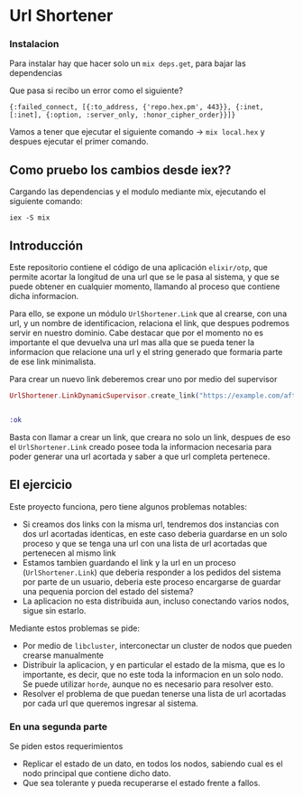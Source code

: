 # Url Shortener

### Instalacion

Para instalar hay que hacer solo un `mix deps.get`, para bajar las dependencias

Que pasa si recibo un error como el siguiente?


```
{:failed_connect, [{:to_address, {'repo.hex.pm', 443}}, {:inet, [:inet], {:option, :server_only, :honor_cipher_order}}]}
```

Vamos a tener que ejecutar el siguiente comando -> `mix local.hex` y despues ejecutar el primer comando.

## Como pruebo los cambios desde iex??

Cargando las dependencias y el modulo mediante mix, ejecutando el siguiente comando:

`iex -S mix`

## Introducción

Este repositorio contiene el código de una aplicación `elixir/otp`, que permite acortar la longitud de una url que se le pasa al sistema, y que se puede obtener en cualquier momento, llamando al proceso que contiene dicha informacion. 

Para ello, se expone un módulo `UrlShortener.Link` que al crearse, con una url, y un nombre de identificacion, relaciona el link, que despues podremos servir en nuestro dominio. Cabe destacar que por el momento no es importante el que devuelva una url mas alla que se pueda tener la informacion que relacione una url y el string generado que formaria parte de ese link minimalista.

Para crear un nuevo link deberemos crear uno por medio del supervisor

```elixir
UrlShortener.LinkDynamicSupervisor.create_link("https://example.com/aftermath.html")


:ok
```

Basta con llamar a crear un link, que creara no solo un link, despues de eso el `UrlShortener.Link` creado posee toda la informacion necesaria para poder generar una url acortada y saber a que url completa pertenece.

## El ejercicio

Este proyecto funciona, pero tiene algunos problemas notables:

* Si creamos dos links con la misma url, tendremos dos instancias con dos url acortadas identicas, en este caso deberia guardarse en un solo proceso y que se tenga una url con una lista de url acortadas que pertenecen al mismo link
* Estamos tambien guardando el link y la url en un proceso (`UrlShortener.Link`) que deberia responder a los pedidos del sistema por parte de un usuario, deberia este proceso encargarse de guardar una pequenia porcion del estado del sistema?
* La aplicacion no esta distribuida aun, incluso conectando varios nodos, sigue sin estarlo.

Mediante estos problemas se pide:

- Por medio de `libcluster`, interconectar un cluster de nodos que pueden crearse manualmente
- Distribuir la aplicacion, y en particular el estado de la misma, que es lo importante, es decir, que no este toda la informacion en un solo nodo. Se puede utilizar `horde`, aunque no es necesario para resolver esto.
- Resolver el problema de que puedan tenerse una lista de url acortadas por cada url que queremos ingresar al sistema.


### En una segunda parte

Se piden estos requerimientos

- Replicar el estado de un dato, en todos los nodos, sabiendo cual es el nodo principal que contiene dicho dato.
- Que sea tolerante y pueda recuperarse el estado frente a fallos.
